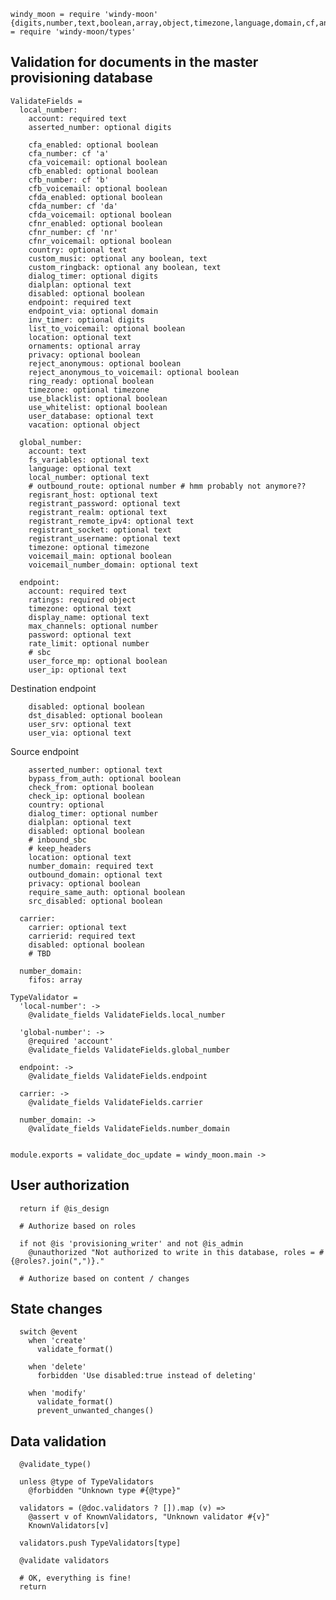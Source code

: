     windy_moon = require 'windy-moon'
    {digits,number,text,boolean,array,object,timezone,language,domain,cf,any,optional,required} = require 'windy-moon/types'

Validation for documents in the master provisioning database
------------------------------------------------------------

    ValidateFields =
      local_number:
        account: required text
        asserted_number: optional digits

        cfa_enabled: optional boolean
        cfa_number: cf 'a'
        cfa_voicemail: optional boolean
        cfb_enabled: optional boolean
        cfb_number: cf 'b'
        cfb_voicemail: optional boolean
        cfda_enabled: optional boolean
        cfda_number: cf 'da'
        cfda_voicemail: optional boolean
        cfnr_enabled: optional boolean
        cfnr_number: cf 'nr'
        cfnr_voicemail: optional boolean
        country: optional text
        custom_music: optional any boolean, text
        custom_ringback: optional any boolean, text
        dialog_timer: optional digits
        dialplan: optional text
        disabled: optional boolean
        endpoint: required text
        endpoint_via: optional domain
        inv_timer: optional digits
        list_to_voicemail: optional boolean
        location: optional text
        ornaments: optional array
        privacy: optional boolean
        reject_anonymous: optional boolean
        reject_anonymous_to_voicemail: optional boolean
        ring_ready: optional boolean
        timezone: optional timezone
        use_blacklist: optional boolean
        use_whitelist: optional boolean
        user_database: optional text
        vacation: optional object

      global_number:
        account: text
        fs_variables: optional text
        language: optional text
        local_number: optional text
        # outbound_route: optional number # hmm probably not anymore??
        regisrant_host: optional text
        registrant_password: optional text
        registrant_realm: optional text
        registrant_remote_ipv4: optional text
        registrant_socket: optional text
        registrant_username: optional text
        timezone: optional timezone
        voicemail_main: optional boolean
        voicemail_number_domain: optional text

      endpoint:
        account: required text
        ratings: required object
        timezone: optional text
        display_name: optional text
        max_channels: optional number
        password: optional text
        rate_limit: optional number
        # sbc
        user_force_mp: optional boolean
        user_ip: optional text

Destination endpoint

        disabled: optional boolean
        dst_disabled: optional boolean
        user_srv: optional text
        user_via: optional text

Source endpoint

        asserted_number: optional text
        bypass_from_auth: optional boolean
        check_from: optional boolean
        check_ip: optional boolean
        country: optional
        dialog_timer: optional number
        dialplan: optional text
        disabled: optional boolean
        # inbound_sbc
        # keep_headers
        location: optional text
        number_domain: required text
        outbound_domain: optional text
        privacy: optional boolean
        require_same_auth: optional boolean
        src_disabled: optional boolean

      carrier:
        carrier: optional text
        carrierid: required text
        disabled: optional boolean
        # TBD

      number_domain:
        fifos: array

    TypeValidator =
      'local-number': ->
        @validate_fields ValidateFields.local_number

      'global-number': ->
        @required 'account'
        @validate_fields ValidateFields.global_number

      endpoint: ->
        @validate_fields ValidateFields.endpoint

      carrier: ->
        @validate_fields ValidateFields.carrier

      number_domain: ->
        @validate_fields ValidateFields.number_domain


    module.exports = validate_doc_update = windy_moon.main ->

User authorization
------------------

      return if @is_design

      # Authorize based on roles

      if not @is 'provisioning_writer' and not @is_admin
        @unauthorized "Not authorized to write in this database, roles = #{@roles?.join(",")}."

      # Authorize based on content / changes

State changes
-------------

      switch @event
        when 'create'
          validate_format()

        when 'delete'
          forbidden 'Use disabled:true instead of deleting'

        when 'modify'
          validate_format()
          prevent_unwanted_changes()

Data validation
---------------

      @validate_type()

      unless @type of TypeValidators
        @forbidden "Unknown type #{@type}"

      validators = (@doc.validators ? []).map (v) =>
        @assert v of KnownValidators, "Unknown validator #{v}"
        KnownValidators[v]

      validators.push TypeValidators[type]

      @validate validators

      # OK, everything is fine!
      return

